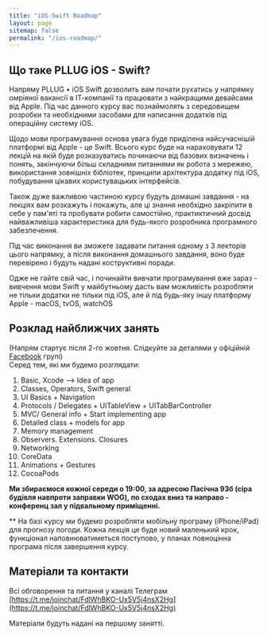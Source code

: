 ```yaml
---
title: "iOS-Swift Roadmap"
layout: page
sitemap: false
permalink: "/ios-roadmap/"
---
```


## Що таке PLLUG iOS - Swift?

Напряму PLLUG • iOS Swift дозволить вам почати рухатись у напрямку омріяної вакансії в ІТ-компанії та працювати з найкращими девайсами від Apple. Під час данного курсу вас познаймолять з середовищем розробки та необхідними засобами для написання додатків під операційну систему iOS. 

Щодо мови програмування основа увага буде приділена найсучаснішій платформі від Apple - це Swift. 
Всього курс буде на нараховувати 12 лекцій на якій буде розказуватись починаючи від базових визначень і понять, закінчуючи більш складними питаннями як робота з мережею, використання зовнішніх бібліотек, принципи архітектура додатку під iOS, побудування цікавих користувацьких інтерфейсів. 

Також дуже важливою частиною курсу будуть домашні завдання - на лекціях вам розкажуть і покажуть, але ці знання необхідно  закріпити в себе у пам'яті та пробувати робити самостійно, практиктичний досвід найважливіша характеристика для будь-якого розробника програмного забезпечення.

Під час виконання ви зможете задавати питання одному з 3 лекторів цього напрямку, а після виконання домашнього завдання, воно буде перевірено  і будуть надані коструктивні поради.

Одже не гайте свій час, і починайти вивчати програмування вже зараз - вивчення мови Swift у майбутньому дасть вам можливість розробляти не тільки додатки не тільки під iOS, але й під будь-яку іншу платформу Apple  - macOS,  tvOS,  watchOS

## Розклад найближчих занять
(Напрям стартує після 2-го жовтня. Слідкуйте за деталями у офіційній <a href="https://www.facebook.com/PLLUGcommunity/">Facebook</a> групі)<br>
Серед тем, які ми будемо розглядати:
1. Basic, Xcode —> Idea of app
2. Classes, Operators, Swift general
3. UI Basics + Navigation
4. Protocols / Delegates + UITableView + UITabBarController
5. MVC/ General info + Start implementing app
6. Detailed class + models for app
7. Memory management
8. Observers. Extensions. Closures
9. Networking
10. CoreData
11. Animations + Gestures
12. CocoaPods

**Ми збираємося кожної середи о 19:00, за адресою Пасічна 93б (сіра будівля навпроти заправки WOG), по сходах вниз та направо - конференц зал у підвальному приміщенні.**    

** На базі курсу ми будемо розробляти мобільну програму (iPhone/iPad) для прогнозу погоди. Кожна лекція це буде новий маленький крок, функціонал наповнюватиметься поступово, у планах повноцінна програма після завершення курсу.

## Матеріали та контакти
Всі обговорення та питання у каналі Телеграм
[https://t.me/joinchat/FdlWhBKO-Ux5V5j4nsX2Hg](https://t.me/joinchat/FdlWhBKO-Ux5V5j4nsX2Hg)

Матеріали будуть надані на першому занятті.


